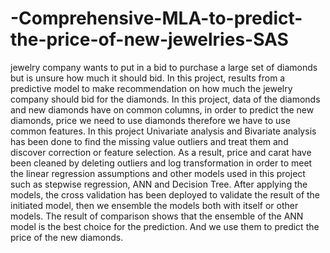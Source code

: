 # -Comprehensive-MLA-to-predict-the-price-of-new-jewelries-SAS
jewelry company wants to put in a bid to purchase a large set of diamonds but is unsure how much
it should bid. In this project, results from a predictive model to make recommendation on how much
the jewelry company should bid for the diamonds.
In this project, data of the diamonds and new diamonds have on common columns, in order to
predict the new diamonds, price we need to use diamonds therefore we have to use common
features. In this project Univariate analysis and Bivariate analysis has been done to find the missing
value outliers and treat them and discover correction or feature selection. As a result, price and carat
have been cleaned by deleting outliers and log transformation in order to meet the linear regression
assumptions and other models used in this project such as stepwise regression, ANN and Decision
Tree.
After applying the models, the cross validation has been deployed to validate the result of the
initiated model, then we ensemble the models both with itself or other models. The result of
comparison shows that the ensemble of the ANN model is the best choice for the prediction. And we
use them to predict the price of the new diamonds.
